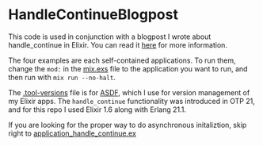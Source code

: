 # HandleContinueBlogpost

This code is used in conjunction with a blogpost I wrote about handle_continue in Elixir.  You can read it [here](https://medium.com/@tylerpachal/introduction-to-handle-continue-in-elixir-and-when-to-use-it-53ba5519cc17) for more information.

The four examples are each self-contained applications.  To run them, change the `mod:` in the [mix.exs](mix.exs) file to the application you want to run, and then run with `mix run --no-halt`.

The [.tool-versions](.tool-versions) file is for [ASDF](https://github.com/asdf-vm/asdf), which I use for version management of my Elixir apps.  The `handle_continue` functionality was introduced in OTP 21, and for this repo I used Elixir 1.6 along with Erlang 21.1.

If you are looking for the proper way to do asynchronous initaliztion, skip right to [application_handle_continue.ex](https://github.com/TylerPachal/handle_continue_blogpost/blob/master/lib/handle_continue_blogpost/application_handle_continue.ex)
